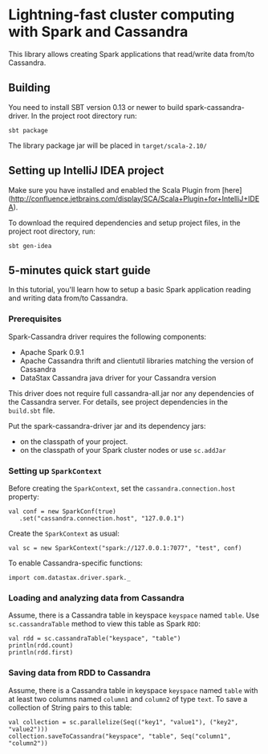 # Lightning-fast cluster computing with Spark and Cassandra

This library allows creating Spark applications that read/write data from/to Cassandra.

## Building
You need to install SBT version 0.13 or newer to build spark-cassandra-driver.
In the project root directory run:

    sbt package
    
The library package jar will be placed in `target/scala-2.10/`    

## Setting up IntelliJ IDEA project
Make sure you have installed and enabled 
the Scala Plugin from [here] (http://confluence.jetbrains.com/display/SCA/Scala+Plugin+for+IntelliJ+IDEA).

To download the required dependencies and setup project files, in the project root directory, run: 

    sbt gen-idea        
     
## 5-minutes quick start guide
In this tutorial, you'll learn how to setup a basic Spark application reading and writing data from/to Cassandra.

### Prerequisites
Spark-Cassandra driver requires the following components:

 - Apache Spark 0.9.1
 - Apache Cassandra thrift and clientutil libraries matching the version of Cassandra  
 - DataStax Cassandra java driver for your Cassandra version 
 
This driver does not require full cassandra-all.jar nor any dependencies of the Cassandra server. 
For details, see project dependencies in the `build.sbt` file.

Put the spark-cassandra-driver jar and its dependency jars:

 - on the classpath of your project.
 - on the classpath of your Spark cluster nodes or use `sc.addJar`
 
### Setting up `SparkContext`   
Before creating the `SparkContext`, set the `cassandra.connection.host` property:
   
    val conf = new SparkConf(true)
       .set("cassandra.connection.host", "127.0.0.1")
       
Create the `SparkContext` as usual:
     
    val sc = new SparkContext("spark://127.0.0.1:7077", "test", conf)

To enable Cassandra-specific functions:
     
    import com.datastax.driver.spark._

### Loading and analyzing data from Cassandra
Assume, there is a Cassandra table in keyspace `keyspace` named `table`.
Use `sc.cassandraTable` method to view this table as Spark `RDD`:

    val rdd = sc.cassandraTable("keyspace", "table")
    println(rdd.count)
    println(rdd.first)

### Saving data from RDD to Cassandra

Assume, there is a Cassandra table in keyspace `keyspace` named `table` with 
at least two columns named `column1` and `column2` of type `text`. 
To save a collection of String pairs to this table:
                                     
    val collection = sc.parallelize(Seq(("key1", "value1"), ("key2", "value2")))
    collection.saveToCassandra("keyspace", "table", Seq("column1", "column2"))
    